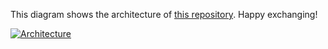 This diagram shows the architecture of [this repository](https://github.com/Hongbo-Miao/hongbomiao.com). Happy exchanging!

[![Architecture](https://user-images.githubusercontent.com/3375461/209638136-f89793c3-9bd4-4c2d-9f94-12932de12713.svg)](https://github.com/Hongbo-Miao/hongbomiao.com)
